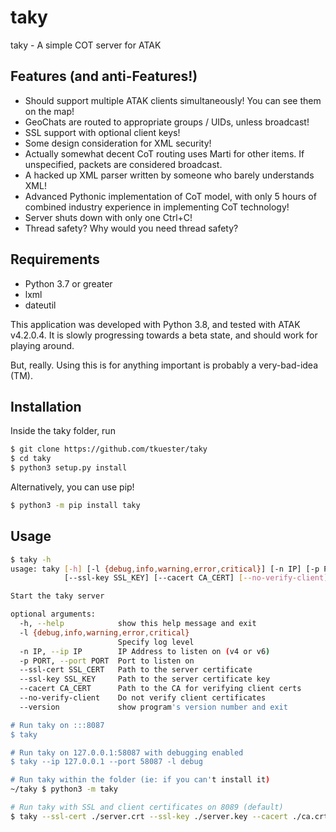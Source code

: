 # taky

taky - A simple COT server for ATAK

## Features (and anti-Features!)

 * Should support multiple ATAK clients simultaneously! You can see them on the
   map!
 * GeoChats are routed to appropriate groups / UIDs, unless broadcast!
 * SSL support with optional client keys!
 * Some design consideration for XML security!
 * Actually somewhat decent CoT routing uses Marti for other items. If
   unspecified, packets are considered broadcast.
 * A hacked up XML parser written by someone who barely understands XML!
 * Advanced Pythonic implementation of CoT model, with only 5 hours of combined
   industry experience in implementing CoT technology!
 * Server shuts down with only one Ctrl+C!
 * Thread safety? Why would you need thread safety?

## Requirements

 * Python 3.7 or greater
 * lxml
 * dateutil

This application was developed with Python 3.8, and tested with ATAK v4.2.0.4.
It is slowly progressing towards a beta state, and should work for playing
around.

But, really. Using this is for anything important is probably a very-bad-idea (TM).

## Installation

Inside the taky folder, run

```bash
$ git clone https://github.com/tkuester/taky
$ cd taky
$ python3 setup.py install
```

Alternatively, you can use pip!

```bash
$ python3 -m pip install taky
```

## Usage

```bash
$ taky -h
usage: taky [-h] [-l {debug,info,warning,error,critical}] [-n IP] [-p PORT] [--ssl-cert SSL_CERT]
            [--ssl-key SSL_KEY] [--cacert CA_CERT] [--no-verify-client] [--version]

Start the taky server

optional arguments:
  -h, --help            show this help message and exit
  -l {debug,info,warning,error,critical}
                        Specify log level
  -n IP, --ip IP        IP Address to listen on (v4 or v6)
  -p PORT, --port PORT  Port to listen on
  --ssl-cert SSL_CERT   Path to the server certificate
  --ssl-key SSL_KEY     Path to the server certificate key
  --cacert CA_CERT      Path to the CA for verifying client certs
  --no-verify-client    Do not verify client certificates
  --version             show program's version number and exit

# Run taky on :::8087
$ taky

# Run taky on 127.0.0.1:58087 with debugging enabled
$ taky --ip 127.0.0.1 --port 58087 -l debug

# Run taky within the folder (ie: if you can't install it)
~/taky $ python3 -m taky

# Run taky with SSL and client certificates on 8089 (default)
$ taky --ssl-cert ./server.crt --ssl-key ./server.key --cacert ./ca.crt
```
